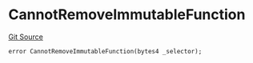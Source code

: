 # CannotRemoveImmutableFunction
[Git Source](https://github.com/thrackle-io/tron/blob/3cbe4e765eb8a4f99ff305a3831acec21bbc5481/src/protocol/economic/ruleProcessor/RuleProcessorDiamondLib.sol)


```solidity
error CannotRemoveImmutableFunction(bytes4 _selector);
```


